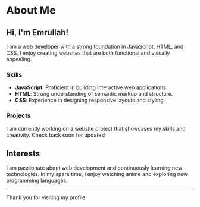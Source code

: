 # About Me

## Hi, I'm Emrullah!

I am a web developer with a strong foundation in JavaScript, HTML, and CSS. I enjoy creating websites that are both functional and visually appealing.

### Skills

- **JavaScript**: Proficient in building interactive web applications.
- **HTML**: Strong understanding of semantic markup and structure.
- **CSS**: Experience in designing responsive layouts and styling.

### Projects

I am currently working on a website project that showcases my skills and creativity. Check back soon for updates!

## Interests

I am passionate about web development and continuously learning new technologies. In my spare time, I enjoy watching anime and exploring new programming languages.

---

Thank you for visiting my profile!
